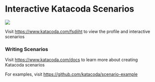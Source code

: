 # Interactive Katacoda Scenarios

[![](http://shields.katacoda.com/katacoda/fsdiiht/count.svg)](https://www.katacoda.com/fsdiiht "Get your profile on Katacoda.com")

Visit https://www.katacoda.com/fsdiiht to view the profile and interactive scenarios

### Writing Scenarios
Visit https://www.katacoda.com/docs to learn more about creating Katacoda scenarios

For examples, visit https://github.com/katacoda/scenario-example
